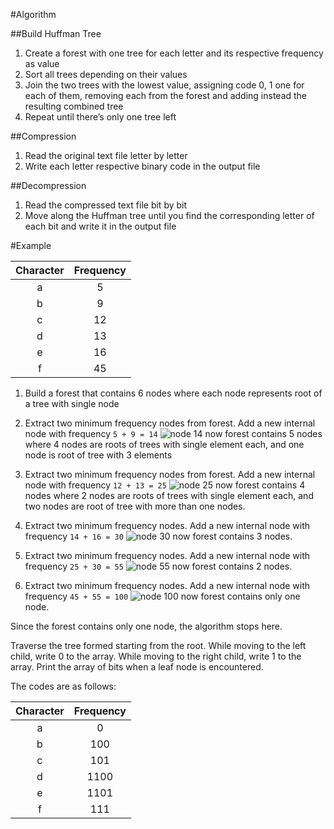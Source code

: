 #Algorithm

##Build Huffman Tree
1. Create a forest with one tree for each letter and its respective frequency as value
2. Sort all trees depending on their values
3. Join the two trees with the lowest value, assigning code 0, 1 one for each of them, removing each from the forest and adding instead the resulting combined tree
4. Repeat until there’s only one tree left

##Compression
1. Read the original text file letter by letter
2. Write each letter respective binary code in the output file

##Decompression
1. Read the compressed text file bit by bit
2. Move along the Huffman tree until you find the corresponding letter of each bit and write it in the output file

#Example

| Character | Frequency |
|:---------:|:---------:|
|     a     |     5     |
|     b     |     9     |
|     c     |     12    |
|     d     |     13    |
|     e     |     16    |
|     f     |     45    |

1. Build a forest that contains 6 nodes where each node represents root of a tree with single node
2. Extract two minimum frequency nodes from forest. Add a new internal node with frequency `5 + 9 = 14` ![node 14](http://d2o58evtke57tz.cloudfront.net/wp-content/uploads/fig-1-300x129.jpeg) now forest contains 5 nodes where 4 nodes are roots of trees with single element each, and one node is root of tree with 3 elements

3. Extract two minimum frequency nodes from forest. Add a new internal node with frequency `12 + 13 = 25` ![node 25](http://d2o58evtke57tz.cloudfront.net/wp-content/uploads/fig-2-300x132.jpg) now forest contains 4 nodes where 2 nodes are roots of trees with single element each, and two nodes are root of tree with more than one nodes.

4. Extract two minimum frequency nodes. Add a new internal node with frequency `14 + 16 = 30` ![node 30](http://d2o58evtke57tz.cloudfront.net/wp-content/uploads/fig-3.jpg) now forest contains 3 nodes.

5. Extract two minimum frequency nodes. Add a new internal node with frequency `25 + 30 = 55` ![node 55](http://d2o58evtke57tz.cloudfront.net/wp-content/uploads/fig-4-300x121.jpg) now forest contains 2 nodes.

6. Extract two minimum frequency nodes. Add a new internal node with frequency `45 + 55 = 100` ![node 100](http://d2o58evtke57tz.cloudfront.net/wp-content/uploads/fig-5-300x167.jpg) now forest contains only one node.

Since the forest contains only one node, the algorithm stops here.

Traverse the tree formed starting from the root. While moving to the left child, write 0 to the array. While moving to the right child, write 1 to the array. Print the array of bits when a leaf node is encountered.

The codes are as follows:

| Character | Frequency |
|:---------:|:---------:|
|     a     |     0     |
|     b     |     100   |
|     c     |     101   |
|     d     |     1100  |
|     e     |     1101  |
|     f     |     111   |
